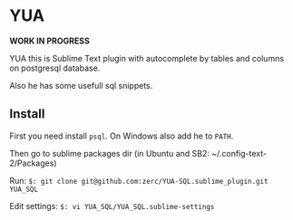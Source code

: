 YUA
======================
**WORK IN PROGRESS**


YUA this is Sublime Text plugin with autocomplete by tables and columns on postgresql database. 

Also he has some usefull sql snippets.


Install
------------------------
First you need install `psql`. On Windows also add he to `PATH`.

Then go to sublime packages dir (in Ubuntu and SB2: ~/.config-text-2/Packages)

Run:
`$: git clone git@github.com:zerc/YUA-SQL.sublime_plugin.git YUA_SQL`

Edit settings:
`$: vi YUA_SQL/YUA_SQL.sublime-settings`
